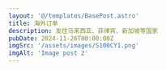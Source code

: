 ```yaml
---
layout: '@/templates/BasePost.astro'
title: 海外订单
description: 发往马来西亚、菲律宾、新加坡等国家
pubDate: 2024-11-26T00:00:00Z
imgSrc: '/assets/images/S100CY1.png'
imgAlt: 'Image post 2'
---
```


[comment]: <> (Full typography example at [this page]&#40;../sixth-post/&#41;.)